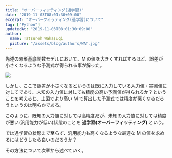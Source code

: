 ```yaml
---
title: "オーバーフィッティング(過学習)"
date: "2019-11-03T08:01:30+09:00"
excerpt: "オーバーフィッティング(過学習)について"
tag: ["Python"]
updatedAt: "2019-11-03T08:01:30+09:00"
author:
  name: Tatsuroh Wakasugi
  picture: "/assets/blog/authors/WAT.jpg"
---
```


先述の線形基底関数モデルにおいて、M の値を大きくすればするほど、誤差が小さくなるような予測式が得られる事が解った。

![](/assets/note/programming/102_machine_learning/1021_supervised_learning/10211_regression/overfitting/Figure_22.png)

しかし、ここで誤差が小さくなるというのは既に入力している入力値・実測値に対してであり、未知の入力値に対しても精度の高い予測値が得られるか？ということを考えると、上図でより高い M で算出した予測式では精度が悪くなるだろうというのは明らかである。

このように、既知の入力値に対しては高精度だが、未知の入力値に対しては精度が悪い(汎用能力が低い)状態のことを **過学習(オーバーフィッティング)** という。

では過学習の状態まで至らず、汎用能力も高くなるような最適な M の値を求めるにはどうしたら良いのだろうか？

その方法について次章から述べていく。
